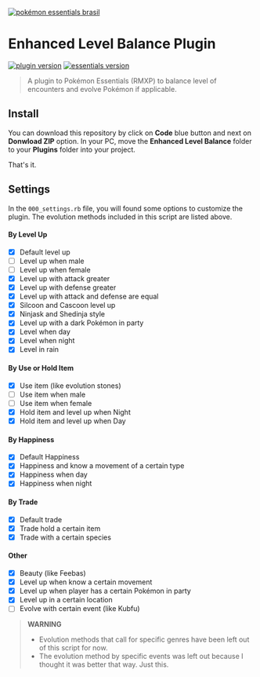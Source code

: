 [![pokémon essentials brasil](https://scontent.fpoa28-1.fna.fbcdn.net/v/t1.6435-9/46470529_1462922783841780_6425690319458664448_n.jpg?_nc_cat=108&ccb=1-7&_nc_sid=8631f5&_nc_ohc=Xeo87fOD22wAX8-OGXW&_nc_ht=scontent.fpoa28-1.fna&oh=00_AfB-P_gkVTpXJn6rDjzB0XfFAu9ixx7K7r97ul-11O5Zpw&oe=63CD8467)](https://www.facebook.com/groups/essentialsbr)

# Enhanced Level Balance Plugin

[![plugin version](https://img.shields.io/badge/Plugin%20version-1.0.0-brightgreen)](#) [![essentials version](https://img.shields.io/badge/Essentials%20version-20.1-blue)](https://essentialsdocs.fandom.com/wiki/Essentials_Docs_Wiki)

> A plugin to Pokémon Essentials (RMXP) to balance level of encounters and evolve Pokémon if applicable.

## Install

You can download this repository by click on **Code** blue button and next on **Donwload ZIP** option.
In your PC, move the **Enhanced Level Balance** folder to your **Plugins** folder into your project.

That's it.

## Settings

In the `000_settings.rb` file, you will found some options to customize the plugin.
The evolution methods included in this script are listed above.

#### By Level Up

- [x] Default level up
- [ ] Level up when male
- [ ] Level up when female
- [x] Level up with attack greater
- [x] Level up with defense greater
- [x] Level up with attack and defense are equal
- [x] Silcoon and Cascoon level up
- [x] Ninjask and Shedinja style
- [x] Level up with a dark Pokémon in party
- [x] Level when day
- [x] Level when night
- [x] Level in rain

#### By Use or Hold Item

- [x] Use item (like evolution stones)
- [ ] Use item when male
- [ ] Use item when female
- [x] Hold item and level up when Night
- [x] Hold item and level up when Day

#### By Happiness

- [x] Default Happiness
- [x] Happiness and know a movement of a certain type
- [x] Happiness when day
- [x] Happiness when night

#### By Trade

- [x] Default trade
- [x] Trade hold a certain item
- [x] Trade with a certain species

#### Other 

- [x] Beauty (like Feebas)
- [x] Level up when know a certain movement
- [x] Level up when player has a certain Pokémon in party
- [x] Level up in a certain location
- [ ] Evolve with certain event (like Kubfu)

> **WARNING** 
> - Evolution methods that call for specific genres have been left out of this script for now.
> - The evolution method by specific events was left out because I thought it was better that way. Just this.